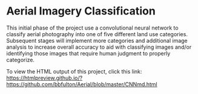 # Aerial Imagery Classification

This initial phase of the project use a convolutional neural network to classify aerial photography into one of five different land use categories.  Subsequent stages will implement more categories and additional image analysis to increase overall accuracy to aid with classifying images and/or identifying those images that require human judgment to properly categorize.

To view the HTML output of this project, click this link:  https://htmlpreview.github.io/?https://github.com/bbfulton/Aerial/blob/master/CNNmd.html


